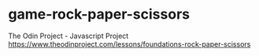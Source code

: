 # game-rock-paper-scissors
The Odin Project - Javascript Project
https://www.theodinproject.com/lessons/foundations-rock-paper-scissors
